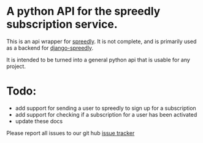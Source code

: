 A python API for the spreedly subscription service.
===================================================

This is an api wrapper for [spreedly](http://spreedly.com).  It is not complete, and is primarily used as a backend for [django-spreedly](http://github.com/mediapop/django-spreedly).

It is intended to be turned into a general python api that is usable for any project.

Todo:
=====

* add support for sending a user to spreedly to sign up for a subscription
* add support for checking if a subscription for a user has been activated
* update these docs

Please report all issues to our git hub [issue tracker](https://github.com/mediapop/python-spreedly/issues)
